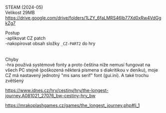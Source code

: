 STEAM (2024-05)
<br/>
Velikost 29MB https://drive.google.com/drive/folders/1LZY_6faLMRS46lb77Xd0xRw4VdGgkZg7

Postup
<br/>
-aplikovat CZ patch
<br/>
-nakopírovat obsah složky ```_CZ-PART2``` do hry
<br/>
<br/>
<br/>
Chyby
<br/>
-hra používá systémové fonty a proto čeština níže nemusí fungovat na všech PC stejně (poškozená některá písmena s diakritikou v deníku), moje CZ má nastavený jednotný "ms sans serif" font (gui.ini). A také trochu zvětšený

https://www.idnes.cz/hry/cestiny/hry/the-longest-journey.A081021_27076_bw-cestiny-hry_bw

https://mrakoplashgames.cz/games/the_longest_journey.php#lj_1
